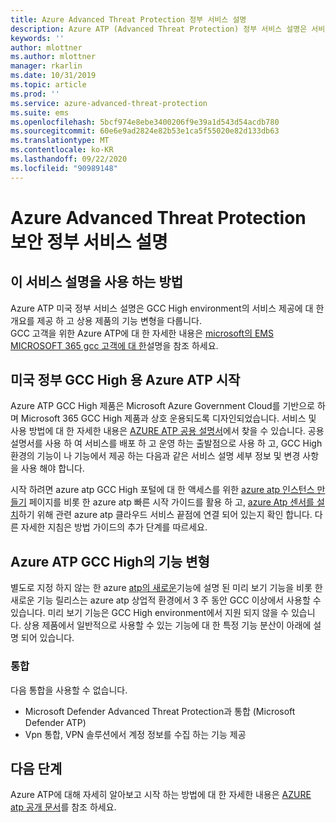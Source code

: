 ```yaml
---
title: Azure Advanced Threat Protection 정부 서비스 설명
description: Azure ATP (Advanced Threat Protection) 정부 서비스 설명은 서비스의 개요를 제공 하도록 설계 되었습니다.
keywords: ''
author: mlottner
ms.author: mlottner
manager: rkarlin
ms.date: 10/31/2019
ms.topic: article
ms.prod: ''
ms.service: azure-advanced-threat-protection
ms.suite: ems
ms.openlocfilehash: 5bcf974e8ebe3400206f9e39a1d543d54acdb780
ms.sourcegitcommit: 60e6e9ad2824e82b53e1ca5f55020e82d133db63
ms.translationtype: MT
ms.contentlocale: ko-KR
ms.lasthandoff: 09/22/2020
ms.locfileid: "90989148"
---
```

# <a name="azure-advanced-threat-protection-security-government-service-description"></a>Azure Advanced Threat Protection 보안 정부 서비스 설명

## <a name="how-to-use-this-service-description"></a>이 서비스 설명을 사용 하는 방법 
Azure ATP 미국 정부 서비스 설명은 GCC High environment의 서비스 제공에 대 한 개요를 제공 하 고 상용 제품의 기능 변형을 다룹니다.  
GCC 고객을 위한 Azure ATP에 대 한 자세한 내용은 [microsoft의 EMS MICROSOFT 365 gcc 고객에 대 한](./ems-govt-service-description.md#ems-for-us-gcc-high-and-dod-customers)설명을 참조 하세요.   

## <a name="getting-started-with-azure-atp-for-us-government-gcc-high"></a>미국 정부 GCC High 용 Azure ATP 시작 
Azure ATP GCC High 제품은 Microsoft Azure Government Cloud를 기반으로 하며 Microsoft 365 GCC High 제품과 상호 운용되도록 디자인되었습니다. 서비스 및 사용 방법에 대 한 자세한 내용은 [AZURE ATP 공용 설명서](/azure-advanced-threat-protection/)에서 찾을 수 있습니다. 공용 설명서를 사용 하 여 서비스를 배포 하 고 운영 하는 출발점으로 사용 하 고, GCC High 환경의 기능이 나 기능에서 제공 하는 다음과 같은 서비스 설명 세부 정보 및 변경 사항을 사용 해야 합니다.

시작 하려면 azure atp GCC High 포털에 대 한 액세스를 위한 [azure atp 인스턴스 만들기](/azure-advanced-threat-protection/install-atp-step1) 페이지를 비롯 한 azure atp 빠른 시작 가이드를 활용 하 고, [azure Atp 센서를 설치](/azure-advanced-threat-protection/install-atp-step4)하기 위해 관련 azure atp 클라우드 서비스 끝점에 연결 되어 있는지 확인 합니다. 다른 자세한 지침은 방법 가이드의 추가 단계를 따르세요.  

## <a name="feature-variations-in-azure-atp-gcc-high"></a>Azure ATP GCC High의 기능 변형 
별도로 지정 하지 않는 한 azure [atp의 새로운](/azure-advanced-threat-protection/atp-whats-new)기능에 설명 된 미리 보기 기능을 비롯 한 새로운 기능 릴리스는 azure atp 상업적 환경에서 3 주 동안 GCC 이상에서 사용할 수 있습니다. 미리 보기 기능은 GCC High environment에서 지원 되지 않을 수 있습니다. 상용 제품에서 일반적으로 사용할 수 있는 기능에 대 한 특정 기능 분산이 아래에 설명 되어 있습니다. 

### <a name="integrations"></a>통합  
다음 통합을 사용할 수 없습니다. 
- Microsoft Defender Advanced Threat Protection과 통합 (Microsoft Defender ATP)  
- Vpn 통합, VPN 솔루션에서 계정 정보를 수집 하는 기능 제공

## <a name="next-steps"></a>다음 단계
Azure ATP에 대해 자세히 알아보고 시작 하는 방법에 대 한 자세한 내용은 [AZURE atp 공개 문서](/azure-advanced-threat-protection/)를 참조 하세요.